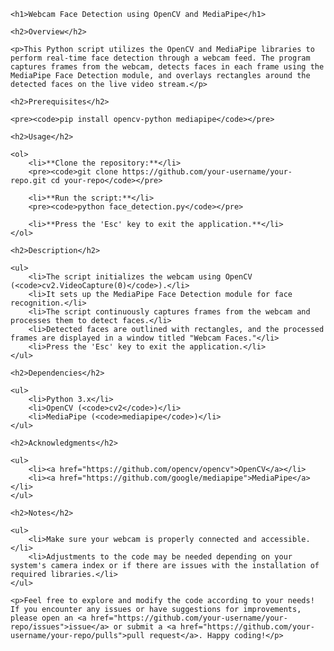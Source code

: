 <!DOCTYPE html>
<html lang="en">

<head>
    <meta charset="UTF-8">
    <meta name="viewport" content="width=device-width, initial-scale=1.0">
    <title>Webcam Face Detection</title>
</head>

<body>

    <h1>Webcam Face Detection using OpenCV and MediaPipe</h1>

    <h2>Overview</h2>

    <p>This Python script utilizes the OpenCV and MediaPipe libraries to perform real-time face detection through a webcam feed. The program captures frames from the webcam, detects faces in each frame using the MediaPipe Face Detection module, and overlays rectangles around the detected faces on the live video stream.</p>

    <h2>Prerequisites</h2>

    <pre><code>pip install opencv-python mediapipe</code></pre>

    <h2>Usage</h2>

    <ol>
        <li>**Clone the repository:**</li>
        <pre><code>git clone https://github.com/your-username/your-repo.git cd your-repo</code></pre>

        <li>**Run the script:**</li>
        <pre><code>python face_detection.py</code></pre>

        <li>**Press the 'Esc' key to exit the application.**</li>
    </ol>

    <h2>Description</h2>

    <ul>
        <li>The script initializes the webcam using OpenCV (<code>cv2.VideoCapture(0)</code>).</li>
        <li>It sets up the MediaPipe Face Detection module for face recognition.</li>
        <li>The script continuously captures frames from the webcam and processes them to detect faces.</li>
        <li>Detected faces are outlined with rectangles, and the processed frames are displayed in a window titled "Webcam Faces."</li>
        <li>Press the 'Esc' key to exit the application.</li>
    </ul>

    <h2>Dependencies</h2>

    <ul>
        <li>Python 3.x</li>
        <li>OpenCV (<code>cv2</code>)</li>
        <li>MediaPipe (<code>mediapipe</code>)</li>
    </ul>

    <h2>Acknowledgments</h2>

    <ul>
        <li><a href="https://github.com/opencv/opencv">OpenCV</a></li>
        <li><a href="https://github.com/google/mediapipe">MediaPipe</a></li>
    </ul>

    <h2>Notes</h2>

    <ul>
        <li>Make sure your webcam is properly connected and accessible.</li>
        <li>Adjustments to the code may be needed depending on your system's camera index or if there are issues with the installation of required libraries.</li>
    </ul>

    <p>Feel free to explore and modify the code according to your needs! If you encounter any issues or have suggestions for improvements, please open an <a href="https://github.com/your-username/your-repo/issues">issue</a> or submit a <a href="https://github.com/your-username/your-repo/pulls">pull request</a>. Happy coding!</p>

</body>

</html>

